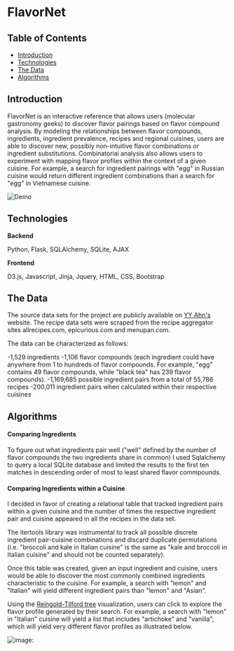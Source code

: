 # FlavorNet

## Table of Contents
- [Introduction](#introduction)
- [Technologies](#technologies)
- [The Data](#the-data)
- [Algorithms](#algorithms)
 

## Introduction

FlavorNet is an interactive reference that allows users (molecular gastronomy geeks) to discover flavor pairings based on flavor compound analysis. By modeling the relationships between flavor compounds, ingredients, ingredient prevalence, recipes and regional cuisines, users are able to discover new, possibly non-intuitive flavor combinations or ingredient substitutions. Combinatorial analysis also allows users to experiment with mapping flavor profiles within the context of a given cuisine. For example, a search for ingredient pairings with "egg" in Russian cuisine would return different ingredient combinations than a search for "egg" in Vietnamese cuisine. 

![Demo](https://github.com/levi006/FlavorNet/blob/master/static/img/runthrough.gif)

## Technologies

**Backend**

Python, Flask, SQLAlchemy, SQLite, AJAX

**Frontend**

D3.js, Javascript, Jinja, Jquery, HTML, CSS, Bootstrap

## The Data

The source data sets for the project are publicly available on [YY Ahn's](http://yongyeol.com/) website. The recipe data sets were scraped from the recipe aggregator sites allrecipes.com, epicurious.com and menupan.com.

The data can be characterized as follows: 

-1,529 ingredients
-1,106 flavor compounds (each ingredient could have anywhere from 1 to hundreds of flavor compounds. For example, "egg" contains 49 flavor compounds, while "black tea" has 239 flavor compounds).
-1,169,685 possible ingredient pairs from a total of 55,786 recipes
-200,011 ingredient pairs when calculated within their respective cuisines 


## Algorithms 

#### Comparing Ingredients

To figure out what ingredients pair well ("well" defined by the number of flavor compounds the two ingredients share in common) I used Sqlalchemy to query a local SQLite database and limited the results to the first ten matches in descending order of most to least shared flavor commpounds.
 

#### Comparing Ingredients within a Cuisine

I decided in favor of creating a relational table that tracked ingredient pairs within a given cuisine and the number of times the respective ingredient pair and cuisine appeared in all the recipes in the data set.     

The itertools library was instrumental to track all possible discrete ingredient pair-cuisine combinations and discard duplicate permutations (i.e. "broccoli and kale in Italian cuisine" is the same as "kale and broccoli in Italian cuisine" and should not be counted separately). 

Once this table was created, given an input ingredient and cuisine, users would be able to discover the most commonly combined ingredients characteristic to the cuisine. For example, a search with "lemon" and "Italian" will yield different ingredient pairs than "lemon" and "Asian". 

Using the <a href="http://bl.ocks.org/mbostock/4339184">Reingold-Tilford tree</a> visualization, users can click to explore the flavor profile generated by their search. For example, a search with "lemon" in "Italian" cuisine will yield a list that includes "artichoke" and "vanilla", which will yield very different flavor profiles as illustrated below. 

![image:](https://github.com/levi006/FlavorNet/blob/7119a3029c0acb4f3373c666a0ad33d27280faf0/static/img/Italian%20flavor%20profile.png)




